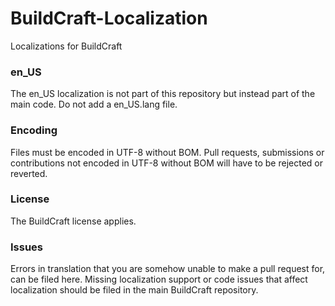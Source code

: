 BuildCraft-Localization
=======================

Localizations for BuildCraft

### en_US

The en_US localization is not part of this repository but instead part of the main code. Do not add a en_US.lang file.

### Encoding

Files must be encoded in UTF-8 without BOM. Pull requests, submissions or contributions not encoded in UTF-8 without BOM will have to be rejected or reverted.

### License

The BuildCraft license applies.

### Issues

Errors in translation that you are somehow unable to make a pull request for, can be filed here. Missing localization support or code issues that affect localization should be filed in the main BuildCraft repository.
